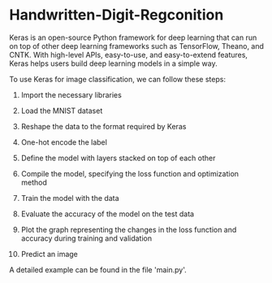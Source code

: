 # Handwritten-Digit-Regconition
Keras is an open-source Python framework for deep learning that can run on top of other deep learning frameworks such as TensorFlow, Theano, and CNTK. With high-level APIs, easy-to-use, and easy-to-extend features, Keras helps users build deep learning models in a simple way.

To use Keras for image classification, we can follow these steps:

1. Import the necessary libraries

2. Load the MNIST dataset

3. Reshape the data to the format required by Keras

4. One-hot encode the label

5. Define the model with layers stacked on top of each other

6. Compile the model, specifying the loss function and optimization method

7. Train the model with the data

8. Evaluate the accuracy of the model on the test data

9. Plot the graph representing the changes in the loss function and accuracy during training and validation

10. Predict an image

A detailed example can be found in the file 'main.py'.

